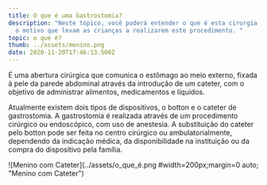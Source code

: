 ```yaml
---
title: O que é uma Gastrostomia?
description: "Neste tópico, você poderá entender o que é esta cirurgia, bem como
  o motivo que levam as crianças a realizarem este procedimento. "
topic: o que é?
thumb: ../assets/menino.png
date: 2020-11-20T17:46:13.506Z
---
```

É uma abertura cirúrgica que comunica o estômago ao meio externo, fixada à pele da parede abdominal através da introdução de um cateter, com o objetivo de administrar alimentos, medicamentos e líquidos.

Atualmente existem dois tipos de dispositivos, o botton e o cateter de gastrostomia. A gastrostomia é realizada através de um procedimento cirúrgico ou endoscópico, com uso de anestesia. A substituição do cateter pelo botton pode ser feita no centro cirúrgico ou ambulatorialmente, dependendo da indicação médica, da disponibilidade na instituição ou da compra do dispositivo pela família.

![Menino com Cateter](../assets/o_que_é.png #width=200px;margin=0 auto; "Menino com Cateter")
